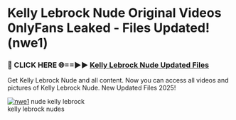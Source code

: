 # Kelly Lebrock Nude Original Videos 0nlyFans Leaked - Files Updated! (nwe1)

<h3>🔴 CLICK HERE 🌐==►► <a href="https://tinyurl.com/4mcuefdz" rel="nofollow">Kelly Lebrock Nude Updated Files</a></h3>

Get Kelly Lebrock Nude and all content. Now you can access all videos and pictures of Kelly Lebrock Nude. New Updated Files 2025!

[![nwe1](https://i.imgur.com/StAQSOY.gif)](https://tinyurl.com/4mcuefdz)
nude kelly lebrock<br>
kelly lebrock nudes